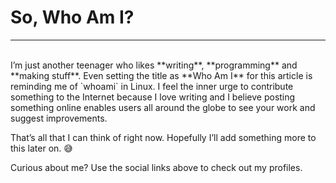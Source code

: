 <h1>So, Who Am I?</h1>

---

<br>
I’m just another teenager who likes **writing**, **programming** and **making stuff**. Even setting the title as **Who Am I**  for this article is reminding me of `whoami` in Linux. I feel the inner urge to contribute something to the Internet because I love writing and I believe posting something online enables users all around the globe to see your work and suggest improvements.

That’s all that I can think of right now. Hopefully I’ll add something more to this later on. :sweat_smile:

Curious about me? Use the social links above to check out my profiles.
